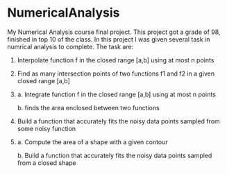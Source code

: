 # NumericalAnalysis
My Numerical Analysis course final project.
This project got a grade of 98, finished in top 10 of the class.
In this project I was given several task in numrical analysis to complete.
The task are:
1. Interpolate function f in the closed range [a,b] using at most n points
2. Find as many intersection points of two functions f1 and f2 in a given closed range [a,b]
3. a. Integrate function f in the closed range [a,b] using at most n points

   b. finds the area enclosed between two functions
4. Build a function that accurately fits the noisy data points sampled from some noisy function
5. a. Compute the area of a shape with a given contour

   b. Build a function that accurately fits the noisy data points sampled from
        a closed shape
